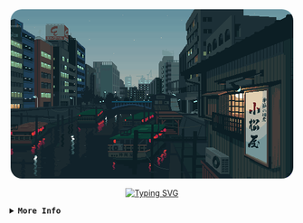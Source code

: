 <div align="center">
<img width="500" src="wp.png" style="border-radius: 20px;">

[![Typing SVG](https://readme-typing-svg.herokuapp.com?font=Fira+Code&pause=1000&color=C2C2C2&center=true&vCenter=true&width=435&lines=Hi+%F0%9F%91%8B%2C+I'm+Reynaldo+Marchell;A+passionate+CS+Student+%F0%9F%98%8A)](https://git.io/typing-svg)

</div>

<details>
<summary><samp><b>More Info</b></samp></summary>
<h3 align="left">Connect with me:</h3>
<p align="left">
<a href="https://linkedin.com/in/reynaldo-marchell" target="blank"><img align="center" src="https://raw.githubusercontent.com/rahuldkjain/github-profile-readme-generator/master/src/images/icons/Social/linked-in-alt.svg" alt="reynaldo-marchell" height="30" width="40" /></a>
<a href="https://stackoverflow.com/users/19653809" target="blank"><img align="center" src="https://raw.githubusercontent.com/rahuldkjain/github-profile-readme-generator/master/src/images/icons/Social/stack-overflow.svg" alt="19653809" height="30" width="40" /></a>
<a href="https://instagram.com/reynaldo_marchellba" target="blank"><img align="center" src="https://raw.githubusercontent.com/rahuldkjain/github-profile-readme-generator/master/src/images/icons/Social/instagram.svg" alt="reynaldo_marchellba" height="30" width="40" /></a>
<a href="https://www.hackerrank.com/reynaldo_adji" target="blank"><img align="center" src="https://raw.githubusercontent.com/rahuldkjain/github-profile-readme-generator/master/src/images/icons/Social/hackerrank.svg" alt="reynaldo_adji" height="30" width="40" /></a>
<a href="https://codeforces.com/profile/aldoo" target="blank"><img align="center" src="https://raw.githubusercontent.com/rahuldkjain/github-profile-readme-generator/master/src/images/icons/Social/codeforces.svg" alt="aldoo" height="30" width="40" /></a>
<a href="https://www.leetcode.com/reynaldomarchellba" target="blank"><img align="center" src="https://raw.githubusercontent.com/rahuldkjain/github-profile-readme-generator/master/src/images/icons/Social/leet-code.svg" alt="reynaldomarchellba" height="30" width="40" /></a>
</p>

<h3 align="left">Languages and Tools:</h3>
<p align="left"> 
<a href="https://getbootstrap.com" target="_blank" rel="noreferrer"> <img src="https://raw.githubusercontent.com/devicons/devicon/master/icons/bootstrap/bootstrap-plain-wordmark.svg" alt="bootstrap" width="40" height="40"/> </a> <a href="https://www.cprogramming.com/" target="_blank" rel="noreferrer"> <img src="https://raw.githubusercontent.com/devicons/devicon/master/icons/c/c-original.svg" alt="c" width="40" height="40"/> </a> <a href="https://www.w3schools.com/cpp/" target="_blank" rel="noreferrer"> <img src="https://raw.githubusercontent.com/devicons/devicon/master/icons/cplusplus/cplusplus-original.svg" alt="cplusplus" width="40" height="40"/> </a> <a href="https://www.w3schools.com/css/" target="_blank" rel="noreferrer"> <img src="https://raw.githubusercontent.com/devicons/devicon/master/icons/css3/css3-original-wordmark.svg" alt="css3" width="40" height="40"/> </a> <a href="https://www.w3.org/html/" target="_blank" rel="noreferrer"> <img src="https://raw.githubusercontent.com/devicons/devicon/master/icons/html5/html5-original-wordmark.svg" alt="html5" width="40" height="40"/> </a> <a href="https://developer.mozilla.org/en-US/docs/Web/JavaScript" target="_blank" rel="noreferrer"> <img src="https://raw.githubusercontent.com/devicons/devicon/master/icons/javascript/javascript-original.svg" alt="javascript" width="40" height="40"/> </a> <a href="https://www.mysql.com/" target="_blank" rel="noreferrer"> <img src="https://raw.githubusercontent.com/devicons/devicon/master/icons/mysql/mysql-original-wordmark.svg" alt="mysql" width="40" height="40"/> </a> <a href="https://nodejs.org" target="_blank" rel="noreferrer"> <img src="https://raw.githubusercontent.com/devicons/devicon/master/icons/nodejs/nodejs-original-wordmark.svg" alt="nodejs" width="40" height="40"/> </a> <a href="https://www.php.net" target="_blank" rel="noreferrer"> <img src="https://raw.githubusercontent.com/devicons/devicon/master/icons/php/php-original.svg" alt="php" width="40" height="40"/> </a> <a href="https://www.python.org" target="_blank" rel="noreferrer"> <img src="https://raw.githubusercontent.com/devicons/devicon/master/icons/python/python-original.svg" alt="python" width="40" height="40"/> </a> <a href="https://reactjs.org/" target="_blank" rel="noreferrer"> <img src="https://raw.githubusercontent.com/devicons/devicon/master/icons/react/react-original-wordmark.svg" alt="react" width="40" height="40"/> </a> 
</p>

<div align="center">
<table>
<tr>
<img height="140px" style="padding: 5px;" src="https://github-readme-stats-sigma-five.vercel.app/api?username=reynaldomarchell&show_icons=true&theme=tokyonight&include_all_commits=true&count_private=true"alt="reynaldomarchell"/>
</tr>

<tr>
<img height="140px" style="padding: 5px;" src="https://github-readme-stats-sigma-five.vercel.app/api/top-langs/?username=reynaldomarchell&theme=tokyonight&hide_border=false&include_all_commits=true&count_private=true&layout=compact" alt="reynaldomarchell"/>
</tr>

<tr>
<img height="250px" style="padding: 5px;" src="https://github-readme-stats.vercel.app/api/wakatime?username=reynaldomarchell&theme=tokyonight" alt="reynaldomarchell"/>
</tr>
<!-- <tr>
<img height="140px" style="padding: 5px;" src="https://github-readme-stats.vercel.app/api/wakatime?username=reynaldomarchell&theme=tokyonight" alt="reynaldomarchell"/>
</tr> -->
</table>
</div>
</details>
